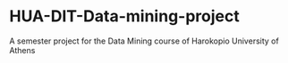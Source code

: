 # HUA-DIT-Data-mining-project
A semester project for the Data Mining course of Harokopio University of Athens
